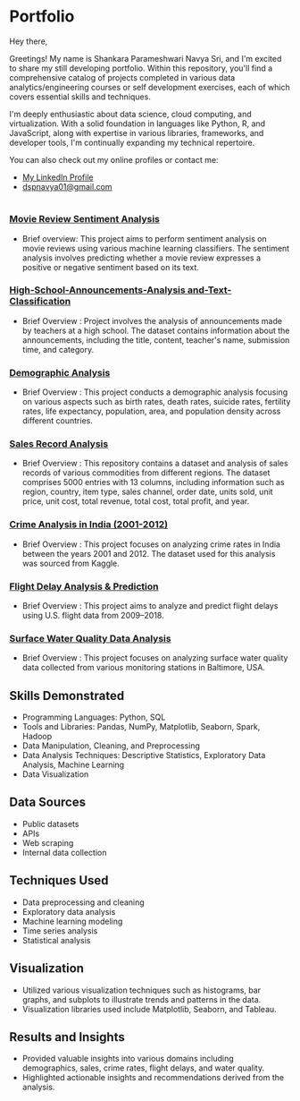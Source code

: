 #  Portfolio
Hey there,


Greetings! My name is Shankara Parameshwari Navya Sri, and I'm excited to share my still developing  portfolio. Within this repository, you'll find a comprehensive catalog of projects completed in various data analytics/engineering courses or self development exercises, each of which covers essential skills and techniques.

I'm deeply enthusiastic about data science, cloud computing, and virtualization. With a solid foundation in languages like Python, R, and JavaScript, along with expertise in various libraries, frameworks, and developer tools, I'm continually expanding my technical repertoire.

You can also check out my online profiles or contact me:

-  [My LinkedIn Profile](https://www.linkedin.com/in/shankara-parameshwari-navya-sri-dameruppula-a8697b239/)
- dspnavya01@gmail.com
  
#
### [Movie Review Sentiment Analysis](https://github.com/dspnavyasri/Movie-Review-Sentiment-Analysis)

- Brief overview:  This project aims to perform sentiment analysis on movie reviews using various machine learning classifiers. The sentiment analysis involves predicting whether a movie review expresses a positive or negative sentiment based on its text.

### [High-School-Announcements-Analysis and-Text-Classification](https://github.com/dspnavyasri/High-School-Announcements-Analysis-and-Text-Classification)

- Brief Overview : Project involves the analysis of announcements made by teachers at a high school. The dataset contains information about the announcements, including the title, content, teacher's name, submission time, and category.

### [Demographic Analysis](https://github.com/dspnavyasri/Demographic-Analysis)

- Brief Overview : This project conducts a demographic analysis focusing on various aspects such as birth rates, death rates, suicide rates, fertility rates, life expectancy, population, area, and population density across different countries.

### [Sales Record Analysis](https://github.com/dspnavyasri/Sales-Analysis-of-Various-Commodities-Across-Regions)

- Brief Overview : This repository contains a dataset and analysis of sales records of various commodities from different regions. The dataset comprises 5000 entries with 13 columns, including information such as region, country, item type, sales channel, order date, units sold, unit price, unit cost, total revenue, total cost, total profit, and year.

### [Crime Analysis in India (2001-2012)](https://github.com/dspnavyasri/Crime-Analysis-in-India-2001-2012)

- Brief Overview : This project focuses on analyzing crime rates in India between the years 2001 and 2012. The dataset used for this analysis was sourced from Kaggle.

### [Flight Delay Analysis & Prediction](https://github.com/dspnavyasri/Flight-Delay-Analysis-Prediction)

- Brief Overview : This project aims to analyze and predict flight delays using U.S. flight data from 2009–2018.

### [Surface Water Quality Data Analysis](https://github.com/dspnavyasri/Surface-Water-Quality-Data-Analysis)

- Brief Overview : This project focuses on analyzing surface water quality data collected from various monitoring stations in Baltimore, USA.

## Skills Demonstrated

- Programming Languages: Python, SQL
- Tools and Libraries: Pandas, NumPy, Matplotlib, Seaborn, Spark, Hadoop
- Data Manipulation, Cleaning, and Preprocessing
- Data Analysis Techniques: Descriptive Statistics, Exploratory Data Analysis, Machine Learning
- Data Visualization

## Data Sources

- Public datasets
- APIs
- Web scraping
- Internal data collection

## Techniques Used

- Data preprocessing and cleaning
- Exploratory data analysis
- Machine learning modeling
- Time series analysis
- Statistical analysis

## Visualization

- Utilized various visualization techniques such as histograms, bar graphs, and subplots to illustrate trends and patterns in the data.
- Visualization libraries used include Matplotlib, Seaborn, and Tableau.

## Results and Insights

- Provided valuable insights into various domains including demographics, sales, crime rates, flight delays, and water quality.
- Highlighted actionable insights and recommendations derived from the analysis.
